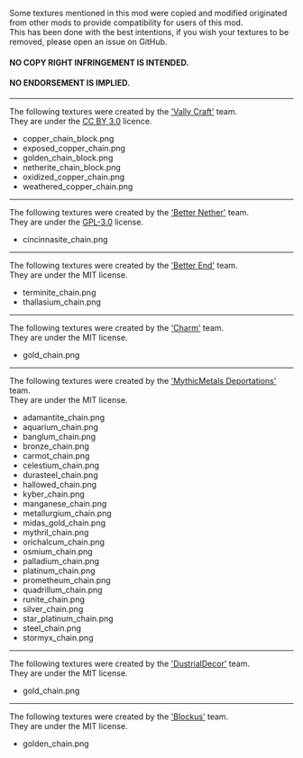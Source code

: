 Some textures mentioned in this mod were copied and modified originated from other mods to provide compatibility for users of this mod.  
This has been done with the best intentions, if you wish your textures to be removed,
please open an issue on GitHub.

#### NO COPY RIGHT INFRINGEMENT IS INTENDED.
#### NO ENDORSEMENT IS IMPLIED.

---

The following textures were created by the ['Vally Craft'](https://github.com/ValleyCraft-Dev-Team/ValleyCraft) team.  
They are under the [CC BY 3.0](ttps://creativecommons.org/licenses/by/3.0/) licence.

 - copper_chain_block.png
 - exposed_copper_chain.png
 - golden_chain_block.png
 - netherite_chain_block.png
 - oxidized_copper_chain.png
 - weathered_copper_chain.png

---

The following textures were created by the ['Better Nether'](https://github.com/paulevsGitch/BetterNether) team.  
They are under the [GPL-3.0](https://www.gnu.org/licenses/gpl-3.0.txt) license.

 - cincinnasite_chain.png

---

The following textures were created by the ['Better End'](https://github.com/paulevsGitch/BetterEnd) team.  
They are under the MIT license.

 - terminite_chain.png
 - thallasium_chain.png

---

The following textures were created by the ['Charm'](https://github.com/svenhjol/Charm) team.  
They are under the MIT license.

 - gold_chain.png

---

The following textures were created by the ['MythicMetals Deportations'](https://github.com/Noaaan/MythicMetalsDecorations) team.  
They are under the MIT license.

- adamantite_chain.png
- aquarium_chain.png
- banglum_chain.png
- bronze_chain.png
- carmot_chain.png
- celestium_chain.png
- durasteel_chain.png 
- hallowed_chain.png 
- kyber_chain.png 
- manganese_chain.png 
- metallurgium_chain.png 
- midas_gold_chain.png 
- mythril_chain.png 
- orichalcum_chain.png 
- osmium_chain.png 
- palladium_chain.png 
- platinum_chain.png 
- prometheum_chain.png 
- quadrillum_chain.png 
- runite_chain.png 
- silver_chain.png 
- star_platinum_chain.png 
- steel_chain.png 
- stormyx_chain.png

---

The following textures were created by the ['DustrialDecor'](https://github.com/Slomaxonical-907/Dustrial-Decor-Fabric) team.  
They are under the MIT license.


- gold_chain.png

---

The following textures were created by the ['Blockus'](https://github.com/Brandcraf06/Blockus) team.  
They are under the MIT license.


- golden_chain.png
